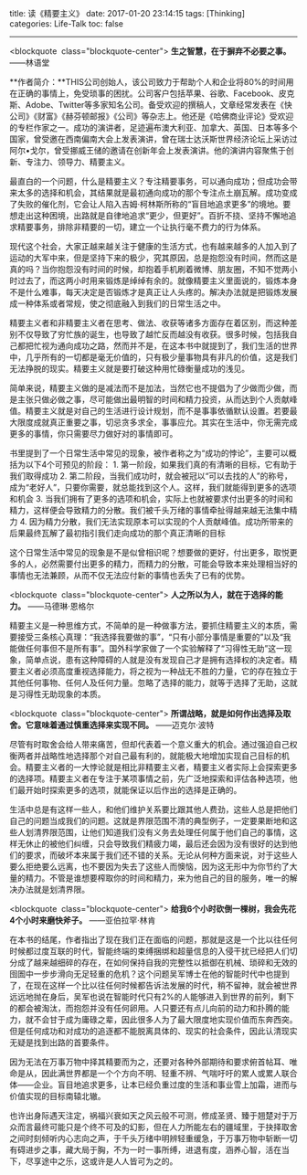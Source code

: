 title: 读《精要主义》
date: 2017-01-20 23:14:15
tags: [Thinking]
categories: Life-Talk
toc: false

---

<blockquote  class="blockquote-center">
**生之智慧，在于摒弃不必要之事。**
——林语堂
</blockquote>

**作者简介：**THIS公司创始人，该公司致力于帮助个人和企业将80%的时间用在正确的事情上，免受琐事的困扰。公司客户包括苹果、谷歌、Facebook、皮克斯、Adobe、Twitter等多家知名公司。备受欢迎的撰稿人，文章经常发表在《快公司》《财富》《赫芬顿邮报》《公司》等杂志上。他还是《哈佛商业评论》受欢迎的专栏作家之一。成功的演讲者，足迹遍布澳大利亚、加拿大、英国、日本等多个国家，曾受邀在西南偏南大会上发表演讲，曾在瑞士达沃斯世界经济论坛上采访过阿尔•戈尔，曾受挪威王储的邀请在创新年会上发表演讲。他的演讲内容聚焦于创新、专注力、领导力、精要主义。

最直白的一个问题，什么是精要主义？专注精要事务，可以通向成功；但成功会带来太多的选择和机会，其结果就是最初通向成功的那个专注点土崩瓦解。成功变成了失败的催化剂，它会让人陷入吉姆·柯林斯所称的“盲目地追求更多”的境地。要想走出这种困境，出路就是自律地追求“更少，但更好”。百折不挠、坚持不懈地追求精要事务，排除非精要的一切，建立一个让执行毫不费力的行为体系。

现代这个社会，大家正越来越关注于健康的生活方式，也有越来越多的人加入到了运动的大军中来，但是坚持下来的极少，究其原因，总是抱怨没有时间，然而这是真的吗？当你抱怨没有时间的时候，却抱着手机刷着微博、朋友圈，不知不觉两小时过去了，而这两小时用来锻炼是绰绰有余的。就像精要主义里面说的，锻炼本身不是什么难事，每天决定是否锻炼才是真正让人头疼的。解决办法就是把锻炼发展成一种体系或者常规，使之彻底融入到我们的日常生活之中。

精要主义者和非精要主义者在思考、做法、收获等诸多方面存在着区别，而这种差别不仅导致了穷忙族的诞生，也导致了越忙反而越没有收获。很多时候，包括我自己都把忙视为通向成功之路，然而并不是，在这本书中就提到了，我们生活的世界中，几乎所有的一切都是毫无价值的，只有极少量事物具有非凡的价值，这是我们无法挣脱的现实。精要主义就是要打破这种用忙碌衡量成功的浅见。

简单来说，精要主义做的是减法而不是加法，当然它也不提倡为了少做而少做，而是主张只做必做之事，尽可能做出最明智的时间和精力投资，从而达到个人贡献峰值。精要主义就是对自己的生活进行设计规划，而不是事事依循默认设置。若要最大限度成就真正重要之事，切忌贪多求全，事事应允。其实在生活中，你无需完成更多的事情，你只需要尽力做好对的事情即可。

书里提到了一个日常生活中常见的现象，被作者称之为“成功的悖论”，主要可以概括为以下4个可预见的阶段：
1. 第一阶段，如果我们真的有清晰的目标，它有助于我们取得成功
2. 第二阶段，当我们成功时，就会被冠以“可以去找的人”的称号，成为“老好人”，只要你需要，就总能找到这个人。这样，我们就能得到更多的选项和机会
3. 当我们拥有了更多的选项和机会，实际上也就被要求付出更多的时间和精力，这样便会导致精力的分散。我们被千头万绪的事情牵扯得越来越无法集中精力
4. 因为精力分散，我们无法实现原本可以实现的个人贡献峰值。成功所带来的后果最终瓦解了最初指引我们走向成功的那个真正清晰的目标

这个日常生活中常见的现象是不是似曾相识呢？想要做的更好，付出更多，取悦更多的人，必然需要付出更多的精力，而精力的分散，可能会导致本来处理相当好的事情也无法兼顾，从而不仅无法应付新的事情也丢失了已有的优势。

<blockquote  class="blockquote-center">
**人之所以为人，就在于选择的能力。**
——马德琳·恩格尔
</blockquote>

精要主义是一种思维方式，不简单的是一种做事方法，要抓住精要主义的本质，需要接受三条核心真理：“我选择我要做的事”，“只有小部分事情是重要的”以及“我能做任何事但不是所有事”。国外科学家做了一个实验解释了“习得性无助”这一现象，简单点说，患有这种障碍的人就是没有发现自己才是拥有选择权的决定者。精要主义者必须高度重视选择能力，将之视为一种战无不胜的力量，它的存在独立于其他任何事物、任何人及任何力量。忽略了选择的能力，就等于选择了无助，这就是习得性无助现象的本质。

<blockquote  class="blockquote-center">
**所谓战略，就是如何作出选择及取舍。它意味着通过慎重选择来实现不同。**
——迈克尔·波特
</blockquote>

尽管有时取舍会给人带来痛苦，但却代表着一个意义重大的机会。通过强迫自己权衡两者并战略性地选择那个对自己最有利的，就能极大地增加实现自己目标的机会。精要主义者的一大悖论就是相比非精要主义者，精要主义者实际上会探索更多的选择项。精要主义者在专注于某项事情之前，先广泛地探索和评估各种选项，他们最开始时探索更多的选项，就能保证以后作出的选择是正确的。

生活中总是有这样一些人，和他们维护关系要比跟其他人费劲，这些人总是把他们自己的问题当成我们的问题。这就是界限范围不清的典型例子，一定要果断地和这些人划清界限范围，让他们知道我们没有义务去处理任何属于他们自己的事情，这样无休止的被他们纠缠，只会导致我们精疲力竭，最后还会因为没有很好的达到他们的要求，而破坏本来属于我们还不错的关系。无论从何种方面来说，对于这些人要么拒绝要么远离，也不要因为失去了这些人而懊恼，因为这无形中为你节约了大量的精力。不管是谁想要榨取你的时间和精力，来为他自己的目的服务，唯一的解决办法就是划清界限。

<blockquote  class="blockquote-center">
**给我6个小时砍倒一棵树，我会先花4个小时来磨快斧子。**
——亚伯拉罕·林肯
</blockquote>

在本书的结尾，作者指出了现在我们正在面临的问题，那就是这是一个比以往任何时候都过度互联的时代，智能终端的束缚捆绑和超量信息的入侵干扰已经把人们切分成了越来越细碎的存在，在如何保持自我的完整性以抵御在机械、琐碎和无效的囹圄中一步步滑向无足轻重的危机？这个问题吴军博士在他的智能时代中也提到了，在现在这样一个比以往任何时候都告诉法发展的时代，稍不留神，就会被世界远远地抛在身后，吴军也说在智能时代只有2%的人能够进入到世界的前列，剩下的都会被淘汰，而抱怨并没有任何卵用。人只要还有点儿向前的动力和扑腾的能力，就不会甘于成为庸碌之辈，因此很多人为了最大限度地实现价值而东奔西突。但是任何成功和对成功的追逐都不能脱离具体的、现实的社会条件，因此认清现实无疑是找到出路的首要条件。

因为无法在万事万物中择其精要而为之，还要对各种外部期待和要求俯首帖耳、唯命是从，因此满世界都是一个个方向不明、轻重不辨、气喘吁吁的累人或累人联合体——企业。盲目地追求更多，让本已经负重过度的生活和事业雪上加霜，进而与价值实现的目标南辕北辙。

也许出身际遇天注定，祸福兴衰如天之风云般不可测，修成圣贤、臻于翘楚对于万众而言最终可能只是个终不可及的幻影，但在人力所能左右的疆域里，于抉择取舍之间时刻倾听内心志向之声，于千头万绪中明辨轻重缓急，于万事万物中斩断一切有碍进步之事，藏大局于胸，不为一时一事所缚，进退有度，涵养心智，活在当下，尽享途中之乐，这或许是人人皆可为之的。
